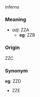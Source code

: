 inferno
### Meaning
+ _adj_: ZZA
    + __eg__: ZZB

### Origin

ZZC

### Synonym

__eg__: ZZD

+ ZZE


